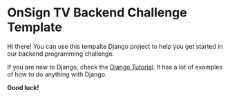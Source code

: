 # OnSign TV Backend Challenge Template

Hi there! You can use this tempalte Django project to help you get started in our backend programming challenge.

If you are new to Django, check the [Django Tutorial](https://docs.djangoproject.com/en/4.0/intro/). It has a lot of examples of how to do anything with Django.

**Good luck!**
